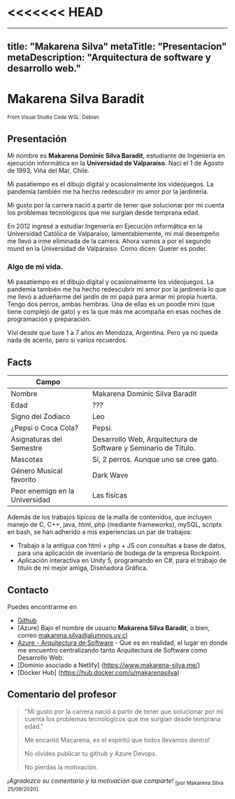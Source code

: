 <<<<<<< HEAD
=======
---
title: "Makarena Silva"
metaTitle: "Presentacion"
metaDescription: "Arquitectura de software y desarrollo web."
---

# Makarena Silva Baradit

 <sub>From Visual Studio Code WSL: Debian</sub>

## Presentación

Mi nombre es **Makarena Dominic Silva Baradit**, estudiante de Ingeniería en ejecución informática en la **Universidad de Valparaíso**. Nací el 1 de Agosto de 1993, Viña del Mar, Chile.

Mi pasatiempo es el dibujo digital y ocasionalmente los videojuegos. La pandemia también me ha hecho redescubrir mi amor por la jardinería.

Mi gusto por la carrera nació a partir de tener que solucionar por mí cuenta los problemas tecnológicos que me surgían desde temprana edad.

En 2012 ingresé a estudiar Ingeniería en Ejecución informática en la Universidad Católica de Valparaíso, lamentablemente, mi mal desempeño me llevó a irme eliminada de la carrera. Ahora vamos a por el segundo round en la Universidad de Valparaíso. Como dicen: Querer es poder.

### Algo de mi vida.

Mi pasatiempo es el dibujo digital y ocasionalmente los videojuegos. La pandemia también me ha hecho redescubrir mi amor por la jardinería lo que me llevó a adueñarme del jardín de mi papá para armar mi propia huerta.
Tengo dos perros, ambas hembras. Una de ellas es un poodle mini (que tiene complejo de gato) y es la que más me acompaña en esas noches de programación y preparación.

Viví desde que tuve 1 a 7 años en Mendoza, Argentina. Pero ya no queda nada de acento, pero si varios recuerdos.


## Facts
| Campo ||
| ---- |----|
| Nombre | Makarena Dominic Silva Baradit  |
| Edad  | ???  |
| Signo del Zodiaco | Leo |
| ¿Pepsi o Coca Cola? | Pepsi. |
| Asignaturas del Semestre | Desarrollo Web, Arquitectura de Software y Seminario de Título. |
| Mascotas | Sí, 2 perros. Aunque uno se cree gato. |
| Género Musical favorito | Dark Wave |
| Peor enemigo en la Universidad | Las físicas |


Además de los trabajos típicos de la malla de contenidos, que incluyen manejo de C, C++, java, html, php (mediante frameworks), mySQL, scripts en bash, se han adherido a mis experiencias un par de trabajos:
- Trabajo a la antigua con html + php + JS con consultas a base de datos, para una aplicación de inventario de bodega de la empresa Rockpoint.
- Aplicación interactiva en Unity 5, programando en C#, para el trabajo de título de mi mejor amiga, Diseñadora Gráfica.

## Contacto
Puedes encontrarme en
- [Github](https://github.com/MakarenaSilvaB)
- [Azure] Bajo el nombre de usuario **Makarena Silva Baradit**, o bien, correo makarena.silva@alumnos.uv.cl 
- [Azure - Arquitectura de Software](https://dev.azure.com/ArquitecturaSW/) - Que es en realidad, el lugar en donde me encuentro centralizando tanto Arquitectura de Software como Desarrollo Web.
- [Dominio asociado a Netlify] (https://www.makarena-silva.me/)
- [Docker Hub] (https://hub.docker.com/u/makarenasilva)
 
## Comentario del profesor

>"Mi gusto por la carrera nació a partir de tener que solucionar por mí cuenta los problemas tecnológicos que me surgían desde temprana edad."
>
>Me encantó Macarena, es el espiritú que todos llevamos dentro!
>
>No olvides publicar tu github y Azure Devops.
>
>No pierdas la motivación.

_¡Agradezco su comentario y la motivación que comparte!_
 <sub>[por Makarena Silva 25/09/2020]</sub>


